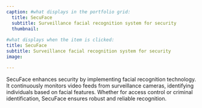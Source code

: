 ```yaml
---
caption: #what displays in the portfolio grid:
  title: SecuFace
  subtitle: Surveillance facial recognition system for security
  thumbnail: 
  
#what displays when the item is clicked:
title: SecuFace
subtitle: Surveillance facial recognition system for security
image: 

---
```

SecuFace enhances security by implementing facial recognition technology. It continuously monitors video feeds from surveillance cameras, identifying individuals based on facial features. Whether for access control or criminal identification, SecuFace ensures robust and reliable recognition.
